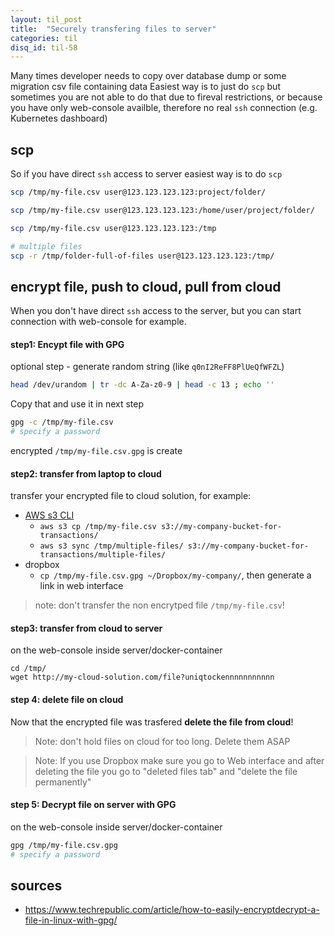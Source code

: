 ```yaml
---
layout: til_post
title:  "Securely transfering files to server"
categories: til
disq_id: til-58
---
```



Many times developer needs to copy over database dump or some migration
csv file containing data Easiest way is to just do `scp` but sometimes
you are not able to do that due to fireval restrictions, or because you
have only web-console availble, therefore  no real `ssh` connection
(e.g. Kubernetes dashboard)

## scp

So if you have direct `ssh` access to server easiest way is to do `scp`

```bash
scp /tmp/my-file.csv user@123.123.123.123:project/folder/

scp /tmp/my-file.csv user@123.123.123.123:/home/user/project/folder/

scp /tmp/my-file.csv user@123.123.123.123:/tmp

# multiple files
scp -r /tmp/folder-full-of-files user@123.123.123.123:/tmp/
```


## encrypt file, push to cloud, pull from cloud

When you don't have direct `ssh` access to the server, but you can start
connection with web-console for example.

#### step1: Encypt file with GPG


optional step - generate random string (like `q0nI2ReFF8PlUeQfWFZL`)

```bash
head /dev/urandom | tr -dc A-Za-z0-9 | head -c 13 ; echo ''
```

Copy that and use it in next step

```bash
gpg -c /tmp/my-file.csv
# specify a password
```

encrypted `/tmp/my-file.csv.gpg` is create

#### step2: transfer from laptop to cloud

transfer your encrypted file to cloud solution, for example:

* [AWS s3 CLI](https://docs.aws.amazon.com/cli/latest/userguide/cli-services-s3-commands.html)
  * `aws s3 cp /tmp/my-file.csv s3://my-company-bucket-for-transactions/`
  * `aws s3 sync /tmp/multiple-files/ s3://my-company-bucket-for-transactions/multiple-files/`
* dropbox
  * `cp /tmp/my-file.csv.gpg ~/Dropbox/my-company/`, then generate a link in web interface

> note: don't transfer the non encrytped file `/tmp/my-file.csv`!


#### step3: transfer from cloud to server

on the web-console inside server/docker-container

```
cd /tmp/
wget http://my-cloud-solution.com/file?uniqtockennnnnnnnnnn
```

#### step 4: delete file on cloud

Now that the encrypted file was trasfered **delete the file from cloud**!

> Note: don't hold files on cloud for too long. Delete them ASAP

> Note: If you use Dropbox make sure you go to Web interface and after
> deleting the file you go to "deleted files tab" and "delete the file
> permanently"

#### step 5: Decrypt file on server with GPG


on the web-console inside server/docker-container

```bash
gpg /tmp/my-file.csv.gpg
# specify a password
```





## sources
* https://www.techrepublic.com/article/how-to-easily-encryptdecrypt-a-file-in-linux-with-gpg/
